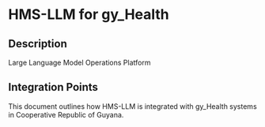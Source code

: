 # HMS-LLM for gy_Health

## Description

Large Language Model Operations Platform

## Integration Points

This document outlines how HMS-LLM is integrated with gy_Health systems in Cooperative Republic of Guyana.
